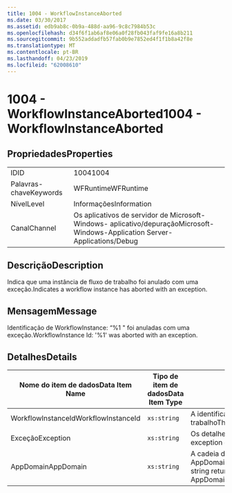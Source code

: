 ```yaml
---
title: 1004 - WorkflowInstanceAborted
ms.date: 03/30/2017
ms.assetid: edb9ab8c-0b9a-488d-aa96-9c8c7984b53c
ms.openlocfilehash: d34f6f1ab6af8e06a0f28fb043faf9fe16a8b211
ms.sourcegitcommit: 9b552addadfb57fab0b9e7852ed4f1f1b8a42f8e
ms.translationtype: MT
ms.contentlocale: pt-BR
ms.lasthandoff: 04/23/2019
ms.locfileid: "62008610"
---
```

# <a name="1004---workflowinstanceaborted"></a><span data-ttu-id="0302a-102">1004 - WorkflowInstanceAborted</span><span class="sxs-lookup"><span data-stu-id="0302a-102">1004 - WorkflowInstanceAborted</span></span>

## <a name="properties"></a><span data-ttu-id="0302a-103">Propriedades</span><span class="sxs-lookup"><span data-stu-id="0302a-103">Properties</span></span>

|||
|-|-|
|<span data-ttu-id="0302a-104">ID</span><span class="sxs-lookup"><span data-stu-id="0302a-104">ID</span></span>|<span data-ttu-id="0302a-105">1004</span><span class="sxs-lookup"><span data-stu-id="0302a-105">1004</span></span>|
|<span data-ttu-id="0302a-106">Palavras-chave</span><span class="sxs-lookup"><span data-stu-id="0302a-106">Keywords</span></span>|<span data-ttu-id="0302a-107">WFRuntime</span><span class="sxs-lookup"><span data-stu-id="0302a-107">WFRuntime</span></span>|
|<span data-ttu-id="0302a-108">Nível</span><span class="sxs-lookup"><span data-stu-id="0302a-108">Level</span></span>|<span data-ttu-id="0302a-109">Informações</span><span class="sxs-lookup"><span data-stu-id="0302a-109">Information</span></span>|
|<span data-ttu-id="0302a-110">Canal</span><span class="sxs-lookup"><span data-stu-id="0302a-110">Channel</span></span>|<span data-ttu-id="0302a-111">Os aplicativos de servidor de Microsoft-Windows- aplicativo/depuração</span><span class="sxs-lookup"><span data-stu-id="0302a-111">Microsoft-Windows-Application Server-Applications/Debug</span></span>|

## <a name="description"></a><span data-ttu-id="0302a-112">Descrição</span><span class="sxs-lookup"><span data-stu-id="0302a-112">Description</span></span>

<span data-ttu-id="0302a-113">Indica que uma instância de fluxo de trabalho foi anulado com uma exceção.</span><span class="sxs-lookup"><span data-stu-id="0302a-113">Indicates a workflow instance has aborted with an exception.</span></span>

## <a name="message"></a><span data-ttu-id="0302a-114">Mensagem</span><span class="sxs-lookup"><span data-stu-id="0302a-114">Message</span></span>

<span data-ttu-id="0302a-115">Identificação de WorkflowInstance: “%1 " foi anuladas com uma exceção.</span><span class="sxs-lookup"><span data-stu-id="0302a-115">WorkflowInstance Id: '%1' was aborted with an exception.</span></span>

## <a name="details"></a><span data-ttu-id="0302a-116">Detalhes</span><span class="sxs-lookup"><span data-stu-id="0302a-116">Details</span></span>

|<span data-ttu-id="0302a-117">Nome do item de dados</span><span class="sxs-lookup"><span data-stu-id="0302a-117">Data Item Name</span></span>|<span data-ttu-id="0302a-118">Tipo de item de dados</span><span class="sxs-lookup"><span data-stu-id="0302a-118">Data Item Type</span></span>|<span data-ttu-id="0302a-119">Descrição</span><span class="sxs-lookup"><span data-stu-id="0302a-119">Description</span></span>|
|--------------------|--------------------|-----------------|
|<span data-ttu-id="0302a-120">WorkflowInstanceId</span><span class="sxs-lookup"><span data-stu-id="0302a-120">WorkflowInstanceId</span></span>|`xs:string`|<span data-ttu-id="0302a-121">A identificação de instância para o fluxo de trabalho</span><span class="sxs-lookup"><span data-stu-id="0302a-121">The instance id for the workflow</span></span>|
|<span data-ttu-id="0302a-122">Exceção</span><span class="sxs-lookup"><span data-stu-id="0302a-122">Exception</span></span>|`xs:string`|<span data-ttu-id="0302a-123">Os detalhes de exceção para a exceção</span><span class="sxs-lookup"><span data-stu-id="0302a-123">The exception details for the exception</span></span>|
|<span data-ttu-id="0302a-124">AppDomain</span><span class="sxs-lookup"><span data-stu-id="0302a-124">AppDomain</span></span>|`xs:string`|<span data-ttu-id="0302a-125">A cadeia de caracteres retornada por AppDomain.CurrentDomain.FriendlyName.</span><span class="sxs-lookup"><span data-stu-id="0302a-125">The string returned by AppDomain.CurrentDomain.FriendlyName.</span></span>|

